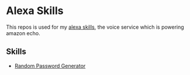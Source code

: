 # Alexa Skills

This repos is used for my [alexa skills](https://developer.amazon.com/alexa-skills-kit),
the voice service which is powering amazon echo.

## Skills
- [Random Password Generator](random-password-generator)